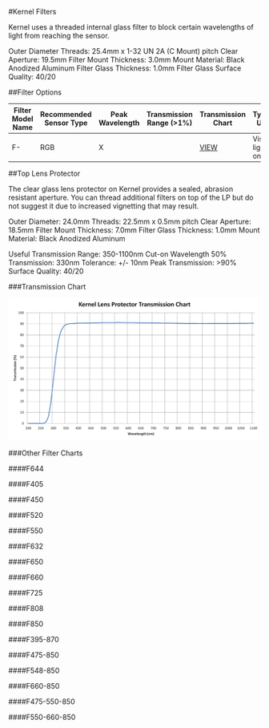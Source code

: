#Kernel Filters

Kernel uses a threaded internal glass filter to block certain wavelengths of light from reaching the sensor.

Outer Diameter Threads: 25.4mm x 1-32 UN 2A (C Mount) pitch
Clear Aperture: 19.5mm
Filter Mount Thickness: 3.0mm
Mount Material: Black Anodized Aluminum
Filter Glass Thickness: 1.0mm
Filter Glass Surface Quality: 40/20

##Filter Options

| Filter Model Name | Recommended Sensor Type | Peak Wavelength| Transmission Range (>1%) | Transmission Chart | Typical Uses |
|-------------------|-------------------------|----------------|--------------------------|--------------------|--------------|
| F-                | RGB                     | X              |                          | [VIEW]()           | Visible light only |









##Top Lens Protector

The clear glass lens protector on Kernel provides a sealed, abrasion resistant aperture. You can thread additional filters on top of the LP but do not suggest it due to increased vignetting that may result.

Outer Diameter: 24.0mm
Threads: 22.5mm x 0.5mm pitch
Clear Aperture: 18.5mm
Filter Mount Thickness: 7.0mm
Filter Glass Thickness: 1.0mm
Mount Material: Black Anodized Aluminum

Useful Transmission Range: 350-1100nm
Cut-on Wavelength 50% Transmission: 330nm
Tolerance: +/- 10nm
Peak Transmission: >90%
Surface Quality: 40/20

###Transmission Chart

![](/assets/lens_protector_chart.PNG)

###Other Filter Charts

####F644

####F405

####F450

####F520

####F550

####F632

####F650

####F660

####F725

####F808

####F850

####F395-870

####F475-850

####F548-850

####F660-850

####F475-550-850

####F550-660-850